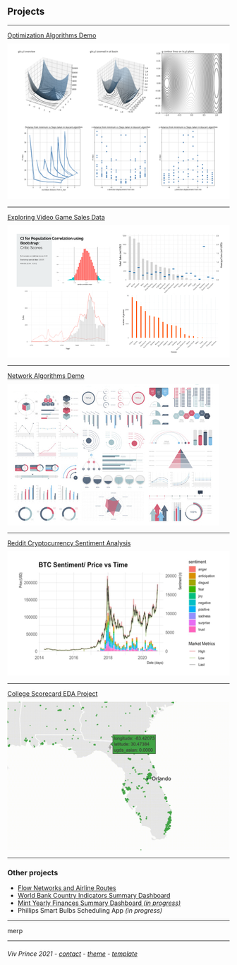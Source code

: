 ## Projects

---

[Optimization Algorithms Demo](/proj-page-optimization-demo)  
<img style="padding-top: 10px" src="images/optimization-dashboard.png?raw=true"/>
  

---
[Exploring Video Game Sales Data](/proj-page-videogames)      
<img style="padding-top: 10px" src="images/video-games-dashboard.png?raw=true"/>
  

---
[Network Algorithms Demo](http://example.com/)    
<img style="padding-top: 10px" src="images/dummy_thumbnail.jpg?raw=true"/>
  

---
[Reddit Cryptocurrency Sentiment Analysis](/proj-page-crypto)  
<img style="padding-top: 10px" src="images/cryptograph1.png?raw=true"/>
 

---
[College Scorecard EDA Project](/proj-page-scorecard)  
<img style="padding-top: 10px" src="images/scorecard-map3.gif?raw=true"/>
 

---
### Other projects

- [Flow Networks and Airline Routes](https://github.com/vivienneprince/FlowNetworksAndAirlines)
- [World Bank Country Indicators Summary Dashboard](https://github.com/vivienneprince/DataStorage2017)
- [Mint Yearly Finances Summary Dashboard *(in progress)*](https://github.com/vivienneprince/MintYearlyFinancesSummary)
- Phillips Smart Bulbs Scheduling App *(in progress)*


---


merp

---
##### <span style="font-weight:normal">Viv Prince 2021 - <a href="mailto:vivie.prince@gmail.com">contact</a> - <a href="https://github.com/orderedlist">theme</a> - <a href="https://github.com/evanca/quick-portfolio">template</a></span> 
